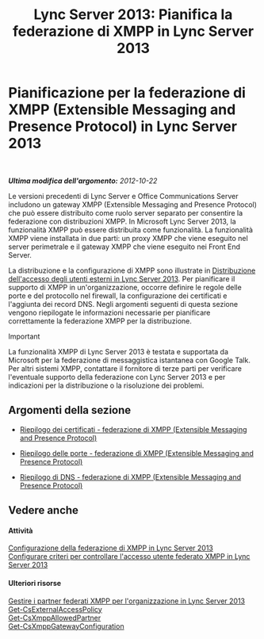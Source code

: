 ﻿---
title: "Lync Server 2013: Pianifica la federazione di XMPP in Lync Server 2013"
TOCTitle: "Lync Server 2013: Pianifica la federazione di XMPP in Lync Server 2013"
ms:assetid: 952b33e2-1f58-4831-9a39-1dfec2a316ad
ms:mtpsurl: https://technet.microsoft.com/it-it/library/JJ205107(v=OCS.15)
ms:contentKeyID: 49301362
ms.date: 08/24/2015
mtps_version: v=OCS.15
ms.translationtype: HT
---

# Pianificazione per la federazione di XMPP (Extensible Messaging and Presence Protocol) in Lync Server 2013

 

_**Ultima modifica dell'argomento:** 2012-10-22_

Le versioni precedenti di Lync Server e Office Communications Server includono un gateway XMPP (Extensible Messaging and Presence Protocol) che può essere distribuito come ruolo server separato per consentire la federazione con distribuzioni XMPP. In Microsoft Lync Server 2013, la funzionalità XMPP può essere distribuita come funzionalità. La funzionalità XMPP viene installata in due parti: un proxy XMPP che viene eseguito nel server perimetrale e il gateway XMPP che viene eseguito nei Front End Server.

La distribuzione e la configurazione di XMPP sono illustrate in [Distribuzione dell'accesso degli utenti esterni in Lync Server 2013](lync-server-2013-deploying-external-user-access.md). Per pianificare il supporto di XMPP in un'organizzazione, occorre definire le regole delle porte e del protocollo nel firewall, la configurazione dei certificati e l'aggiunta dei record DNS. Negli argomenti seguenti di questa sezione vengono riepilogate le informazioni necessarie per pianificare correttamente la federazione XMPP per la distribuzione.

> [!IMPORTANT]  
> La funzionalità XMPP di Lync Server 2013 è testata e supportata da Microsoft per la federazione di messaggistica istantanea con Google Talk. Per altri sistemi XMPP, contattare il fornitore di terze parti per verificare l'eventuale supporto della federazione con Lync Server 2013 e per indicazioni per la distribuzione o la risoluzione dei problemi.

## Argomenti della sezione

  - [Riepilogo dei certificati - federazione di XMPP (Extensible Messaging and Presence Protocol)](lync-server-2013-certificate-summary-extensible-messaging-and-presence-protocol-xmpp-federation.md)

  - [Riepilogo delle porte - federazione di XMPP (Extensible Messaging and Presence Protocol)](lync-server-2013-port-summary-extensible-messaging-and-presence-protocol-xmpp-federation.md)

  - [Riepilogo di DNS - federazione di XMPP (Extensible Messaging and Presence Protocol)](lync-server-2013-dns-summary-extensible-messaging-and-presence-protocol-xmpp-federation.md)

## Vedere anche

#### Attività

[Configurazione della federazione di XMPP in Lync Server 2013](lync-server-2013-setting-up-xmpp-federation.md)  
[Configurare criteri per controllare l'accesso utente federato XMPP in Lync Server 2013](lync-server-2013-configure-policies-to-control-xmpp-federated-user-access.md)  

#### Ulteriori risorse

[Gestire i partner federati XMPP per l'organizzazione in Lync Server 2013](lync-server-2013-manage-xmpp-federated-partners-for-your-organization.md)  
[Get-CsExternalAccessPolicy](https://docs.microsoft.com/en-us/powershell/module/skype/Get-CsExternalAccessPolicy)  
[Get-CsXmppAllowedPartner](https://docs.microsoft.com/en-us/powershell/module/skype/Get-CsXmppAllowedPartner)  
[Get-CsXmppGatewayConfiguration](https://docs.microsoft.com/en-us/powershell/module/skype/Get-CsXmppGatewayConfiguration)

